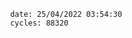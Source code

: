 

                date: 25/04/2022 03:54:30
                cycles: 88320

                         